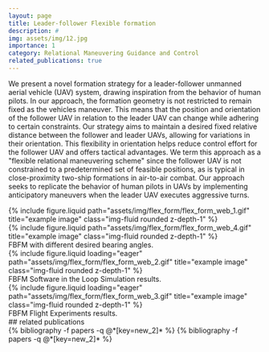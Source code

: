 ```yaml
---
layout: page
title: Leader-follower Flexible formation
description: #
img: assets/img/12.jpg
importance: 1
category: Relational Maneuvering Guidance and Control
related_publications: true
---
```


We present a novel formation strategy for a leader-follower unmanned aerial vehicle (UAV) system, drawing inspiration from the behavior of human pilots. In our approach, the formation geometry is not restricted to remain fixed as the vehicles maneuver. This means that the position and orientation of the follower UAV in relation to the leader UAV can change while adhering to certain constraints. Our strategy aims to maintain a desired fixed relative distance between the follower and leader UAVs, allowing for variations in their orientation. This flexibility in orientation helps reduce control effort for the follower UAV and offers tactical advantages. We term this approach as a "flexible relational maneuvering scheme" since the follower UAV is not constrained to a predetermined set of feasible positions, as is typical in close-proximity two-ship formations in air-to-air combat. Our approach seeks to replicate the behavior of human pilots in UAVs by implementing anticipatory maneuvers when the leader UAV executes aggressive turns.

<div class="row justify-content-sm-center">
    <div class="col-sm-6 mt-3 mt-md-0">
        {% include figure.liquid path="assets/img/flex_form/flex_form_web_1.gif" title="example image" class="img-fluid rounded z-depth-1" %}
    </div>
    <div class="col-sm-6 mt-3 mt-md-0">
        {% include figure.liquid path="assets/img/flex_form/flex_form_web_4.gif" title="example image" class="img-fluid rounded z-depth-1" %}
    </div>
</div>
<div class="caption">
    FBFM with different desired bearing angles. 
</div>
<div class ="row justify-content-sm-center">
    {% include figure.liquid loading="eager" path="assets/img/flex_form/flex_form_web_2.gif" title="example image" class="img-fluid rounded z-depth-1" %}
</div>
<div class="caption">
    FBFM Software in the Loop Simulation results. 
</div>
<div class ="row justify-content-sm-center">
    {% include figure.liquid loading="eager" path="assets/img/flex_form/flex_form_web_3.gif" title="example image" class="img-fluid rounded z-depth-1" %}
</div>
<div class="caption">
    FBFM Flight Experiments results. 
</div>
## related publications
<div class="publications">
  {% bibliography -f papers -q @*[key=new_2]* %}
  {% bibliography -f papers -q @*[key=new_2]* %}
</div>
